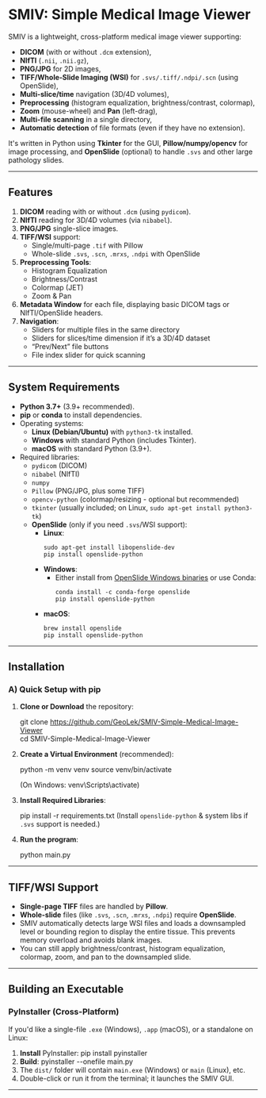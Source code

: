 # SMIV: Simple Medical Image Viewer

SMIV is a lightweight, cross-platform medical image viewer supporting:
- **DICOM** (with or without `.dcm` extension),
- **NIfTI** (`.nii`, `.nii.gz`),
- **PNG/JPG** for 2D images,
- **TIFF/Whole‐Slide Imaging (WSI)** for `.svs/.tiff/.ndpi/.scn` (using OpenSlide),
- **Multi-slice/time** navigation (3D/4D volumes),
- **Preprocessing** (histogram equalization, brightness/contrast, colormap),
- **Zoom** (mouse-wheel) and **Pan** (left-drag),
- **Multi-file scanning** in a single directory,
- **Automatic detection** of file formats (even if they have no extension).

It's written in Python using **Tkinter** for the GUI, **Pillow/numpy/opencv** for image processing, and **OpenSlide** (optional) to handle `.svs` and other large pathology slides.

---

## Features

1. **DICOM** reading with or without `.dcm` (using `pydicom`).
2. **NIfTI** reading for 3D/4D volumes (via `nibabel`).
3. **PNG/JPG** single-slice images.
4. **TIFF/WSI** support:
   - Single/multi-page `.tif` with Pillow
   - Whole-slide `.svs`, `.scn`, `.mrxs`, `.ndpi` with OpenSlide
5. **Preprocessing Tools**:
   - Histogram Equalization
   - Brightness/Contrast
   - Colormap (JET)
   - Zoom & Pan
6. **Metadata Window** for each file, displaying basic DICOM tags or NIfTI/OpenSlide headers.
7. **Navigation**:
   - Sliders for multiple files in the same directory
   - Sliders for slices/time dimension if it’s a 3D/4D dataset
   - “Prev/Next” file buttons
   - File index slider for quick scanning

---

## System Requirements

- **Python 3.7+** (3.9+ recommended).
- **pip** or **conda** to install dependencies.
- Operating systems:
  - **Linux (Debian/Ubuntu)** with `python3-tk` installed.
  - **Windows** with standard Python (includes Tkinter).
  - **macOS** with standard Python (3.9+).
- Required libraries:
  - `pydicom` (DICOM)
  - `nibabel` (NIfTI)
  - `numpy`
  - `Pillow` (PNG/JPG, plus some TIFF)
  - `opencv-python` (colormap/resizing - optional but recommended)
  - `tkinter` (usually included; on Linux, `sudo apt-get install python3-tk`)
  - **OpenSlide** (only if you need `.svs`/WSI support):
    - **Linux**:
      ```
      sudo apt-get install libopenslide-dev
      pip install openslide-python
      ```
    - **Windows**:
      - Either install from [OpenSlide Windows binaries](https://openslide.org/download/)
        or use Conda:
        ```
        conda install -c conda-forge openslide
        pip install openslide-python
        ```
    - **macOS**:
      ```
      brew install openslide
      pip install openslide-python
      ```

---

## Installation

### A) Quick Setup with pip

1. **Clone or Download** the repository:
   
   git clone https://github.com/GeoLek/SMIV-Simple-Medical-Image-Viewer  
   cd SMIV-Simple-Medical-Image-Viewer

2. **Create a Virtual Environment** (recommended):
   
   python -m venv venv
   source venv/bin/activate

   (On Windows: venv\Scripts\activate)

3. **Install Required Libraries**:
   
   pip install -r requirements.txt
   (Install `openslide-python` & system libs if `.svs` support is needed.)

4. **Run the program**:
   
   python main.py

---

## TIFF/WSI Support

- **Single-page TIFF** files are handled by **Pillow**.
- **Whole-slide** files (like `.svs`, `.scn`, `.mrxs`, `.ndpi`) require **OpenSlide**.
- SMIV automatically detects large WSI files and loads a downsampled level or bounding region to display the entire tissue. This prevents memory overload and avoids blank images.
- You can still apply brightness/contrast, histogram equalization, colormap, zoom, and pan to the downsampled slide.

---

## Building an Executable

### PyInstaller (Cross-Platform)

If you'd like a single-file `.exe` (Windows), `.app` (macOS), or a standalone on Linux:

1. **Install** PyInstaller:
   pip install pyinstaller
2. **Build**:
pyinstaller --onefile main.py
3. The `dist/` folder will contain `main.exe` (Windows) or `main` (Linux), etc.
4. Double-click or run it from the terminal; it launches the SMIV GUI.

---

   
